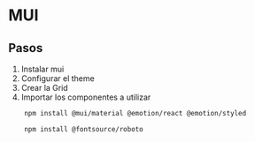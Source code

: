 # MUI

## Pasos 

1. Instalar mui
2. Configurar el theme
3. Crear la Grid
4. Importar los componentes a utilizar

``` bash
    npm install @mui/material @emotion/react @emotion/styled
```

``` bash
    npm install @fontsource/roboto
```
